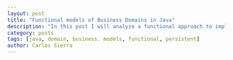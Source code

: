 ```yaml
---
layout: post
title: "Functional models of Business Domains in Java"
description: "In this post I will analyze a functional approach to implementing business domains that are stored in a database"
category: posts
tags: [java, domain, business. models, functional, persistent]
author: Carlos Sierra
---
```



